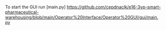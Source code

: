 To start the GUI
run [main.py] https://github.com/cepdnaclk/e16-3yp-smart-pharmaceutical-warehousing/blob/main/Operator%20Interface/Operator%20GUI/gui/main.py 
